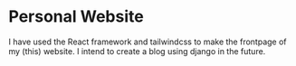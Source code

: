 # Personal Website
I have used the React framework and tailwindcss to make the frontpage of my (this) website. I intend to create a blog using django in the future.
